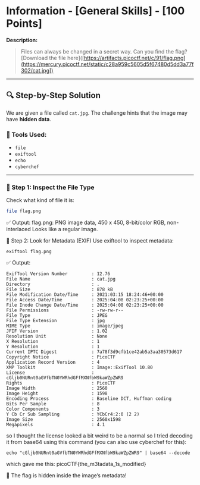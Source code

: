# Information - [General Skills] - [100 Points]

**Description:**
> Files can always be changed in a secret way. Can you find the flag?  
> [Download the file here]([https://artifacts.picoctf.net/c/91/flag.png](https://mercury.picoctf.net/static/c28a959c5605d5f67480d5dd3a77f302/cat.jpg])

---

## 🔍 Step-by-Step Solution

We are given a file called `cat.jpg`. The challenge hints that the image may have **hidden data**.

### 🔧 Tools Used:
- `file`
- `exiftool`
- `echo`
- `cyberchef`
---

### 🧪 Step 1: Inspect the File Type

Check what kind of file it is:

```bash
file flag.png
```
✅ Output:
flag.png: PNG image data, 450 x 450, 8-bit/color RGB, non-interlaced
Looks like a regular image.

🧪 Step 2: Look for Metadata (EXIF)
Use exiftool to inspect metadata:
```
exiftool flag.png
```
✅ Output:
```
ExifTool Version Number         : 12.76
File Name                       : cat.jpg
Directory                       : .
File Size                       : 878 kB
File Modification Date/Time     : 2021:03:15 18:24:46+00:00
File Access Date/Time           : 2025:04:08 02:23:25+00:00
File Inode Change Date/Time     : 2025:04:08 02:23:25+00:00
File Permissions                : -rw-rw-r--
File Type                       : JPEG
File Type Extension             : jpg
MIME Type                       : image/jpeg
JFIF Version                    : 1.02
Resolution Unit                 : None
X Resolution                    : 1
Y Resolution                    : 1
Current IPTC Digest             : 7a78f3d9cfb1ce42ab5a3aa30573d617
Copyright Notice                : PicoCTF
Application Record Version      : 4
XMP Toolkit                     : Image::ExifTool 10.80
License                         : cGljb0NURnt0aGVfbTN0YWRhdGFfMXNfbW9kaWZpZWR9
Rights                          : PicoCTF
Image Width                     : 2560
Image Height                    : 1598
Encoding Process                : Baseline DCT, Huffman coding
Bits Per Sample                 : 8
Color Components                : 3
Y Cb Cr Sub Sampling            : YCbCr4:2:0 (2 2)
Image Size                      : 2560x1598
Megapixels                      : 4.1
```
so I thought the license looked a bit weird to be a normal so I tried decoding it from base64 using this command (you can also use cyberchef for this):
```
echo "cGljb0NURnt0aGVfbTN0YWRhdGFfMXNfbW9kaWZpZWR9" | base64 --decode
```
which gave me this: picoCTF{the_m3tadata_1s_modified}

🎉 The flag is hidden inside the image’s metadata!
